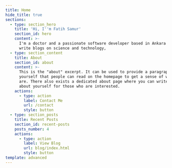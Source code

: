 ```yaml
---
title: Home
hide_title: true
sections:
  - type: section_hero
    title: 'Hi, I''m Fatih Samur'
    section_id: hero
    content: >-
      I'm a doctor and a passionate software developer based in Ankara Turkey. I
      write blogs on science and technology, 
  - type: section_content
    title: About
    section_id: about
    content: >-
      This is the "about" excerpt. It can be used to provide a paragraph about
      yourself that people can read on the homepage to get a sense of who you
      are. There also exists a dedicated about page where you can write more
      about yourself for those who are interested.
    actions:
      - type: action
        label: Contact Me
        url: /contact
        style: button
  - type: section_posts
    title: Recent Posts
    section_id: recent-posts
    posts_number: 4
    actions:
      - type: action
        label: View Blog
        url: blog/index.html
        style: button
template: advanced
---
```

